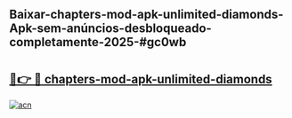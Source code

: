 ## Baixar-chapters-mod-apk-unlimited-diamonds-Apk-sem-anúncios-desbloqueado-completamente-2025-#gc0wb

# <h2><a href="https://ainizakaria.my?title=chapters-mod-apk-unlimited-diamonds&ref=20M">🔗👉 🔴 chapters-mod-apk-unlimited-diamonds</a></h2>

[![acn](https://github.com/user-attachments/assets/0f9c940e-d8b0-45ae-aac7-cd30a18b3e1c)](https://ainizakaria.my?title=chapters-mod-apk-unlimited-diamonds&ref=20M)


